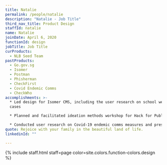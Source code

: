 ```yaml
---
title: Natalie
permalink: /people/natalie
description: "Natalie - Job Title"
third_nav_title: Product Design
staffId: natalie
name: Natalie
joinDate: April 6, 2020
functionId: design
jobTitle: Job Title
curProducts:
  - NLB Seed Team
pastProducts:
  - Go.gov.sg
  - Isomer
  - Postman
  - Phisherman
  - CheckFirst
  - Covid Endemic Comms
  - CheckWho
accomplishments: >-
  * Led design for Isomer CMS, including the user research on school website use
  cases

  * Planned and facilitated ideation methods workshop for Hack for Public Good 2023

  * Conducted user research on Covid-19 endemic comms measures and presented findings to senior government leadership to accelerate change in the government communication approach
quote: Rejoice with your family in the beautiful land of life.
linkedinId: ""

---
```


{% include staff.html staff=page color=site.colors.function-colors.design %}
